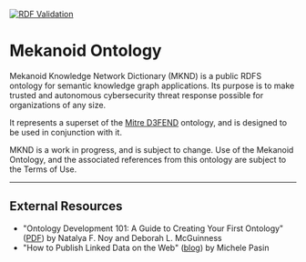 [![RDF Validation](https://github.com/ag0x00/mknd/actions/workflows/main.yml/badge.svg?branch=main)](https://github.com/ag0x00/mknd/actions/workflows/main.yml)

# Mekanoid Ontology

Mekanoid Knowledge Network Dictionary (MKND) is a public RDFS ontology for semantic knowledge graph applications. Its purpose is to make trusted and autonomous cybersecurity threat response possible for organizations of any size.

It represents a superset of the [Mitre D3FEND](https://d3fend.mitre.org) ontology, and is designed to be used in conjunction with it.

MKND is a work in progress, and is subject to change. Use of the Mekanoid Ontology, and the associated references from this ontology are subject to the Terms of Use.

---------

## External Resources

* "Ontology Development 101: A Guide to Creating Your First Ontology" ([PDF](https://protege.stanford.edu/publications/ontology_development/ontology101.pdf)) by Natalya F. Noy and Deborah L. McGuinness
* "How to Publish Linked Data on the Web" ([blog](https://www.michelepasin.org/blog/2011/03/14/how-to-publish-linked-data-on-the-web/)) by Michele Pasin
